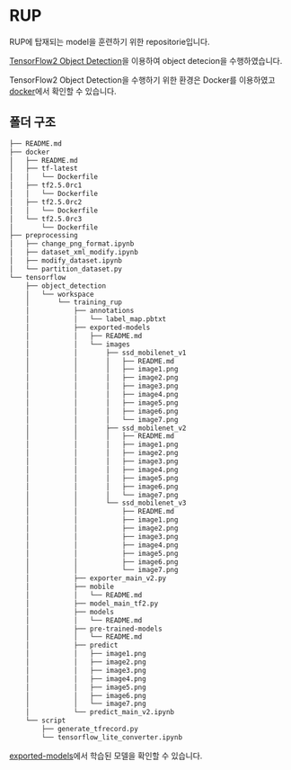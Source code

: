 # RUP

RUP에 탑재되는 model을 훈련하기 위한 repositorie입니다.

[TensorFlow2 Object Detection](https://github.com/tensorflow/models)을 이용하여 object detecion을 수행하였습니다.

TensorFlow2 Object Detection을 수행하기 위한 환경은 Docker를 이용하였고 [docker](https://github.com/hogbal/RUP/tree/master/docker)에서 확인할 수 있습니다.

## 폴더 구조

```sh
├── README.md
├── docker
│   ├── README.md
│   ├── tf-latest
│   │   └── Dockerfile
│   ├── tf2.5.0rc1
│   │   └── Dockerfile
│   ├── tf2.5.0rc2
│   │   └── Dockerfile
│   └── tf2.5.0rc3
│       └── Dockerfile
├── preprocessing
│   ├── change_png_format.ipynb
│   ├── dataset_xml_modify.ipynb
│   ├── modify_dataset.ipynb
│   └── partition_dataset.py
└── tensorflow
    ├── object_detection
    │   └── workspace
    │       └── training_rup
    │           ├── annotations
    │           │   └── label_map.pbtxt
    │           ├── exported-models
    │           │   ├── README.md
    │           │   └── images
    │           │       ├── ssd_mobilenet_v1
    │           │       │   ├── README.md
    │           │       │   ├── image1.png
    │           │       │   ├── image2.png
    │           │       │   ├── image3.png
    │           │       │   ├── image4.png
    │           │       │   ├── image5.png
    │           │       │   ├── image6.png
    │           │       │   └── image7.png
    │           │       ├── ssd_mobilenet_v2
    │           │       │   ├── README.md
    │           │       │   ├── image1.png
    │           │       │   ├── image2.png
    │           │       │   ├── image3.png
    │           │       │   ├── image4.png
    │           │       │   ├── image5.png
    │           │       │   ├── image6.png
    │           │       │   └── image7.png
    │           │       └── ssd_mobilenet_v3
    │           │           ├── README.md
    │           │           ├── image1.png
    │           │           ├── image2.png
    │           │           ├── image3.png
    │           │           ├── image4.png
    │           │           ├── image5.png
    │           │           ├── image6.png
    │           │           └── image7.png
    │           ├── exporter_main_v2.py
    │           ├── mobile
    │           │   └── README.md
    │           ├── model_main_tf2.py
    │           ├── models
    │           │   └── README.md
    │           ├── pre-trained-models
    │           │   └── README.md
    │           ├── predict
    │           │   ├── image1.png
    │           │   ├── image2.png
    │           │   ├── image3.png
    │           │   ├── image4.png
    │           │   ├── image5.png
    │           │   ├── image6.png
    │           │   └── image7.png
    │           └── predict_main_v2.ipynb
    └── script
        ├── generate_tfrecord.py
        └── tensorflow_lite_converter.ipynb
```

[exported-models](https://github.com/hogbal/RUP/tree/master/tensorflow/object_detection/workspace/training_rup/exported-models)에서 학습된 모델을 확인할 수 있습니다.
